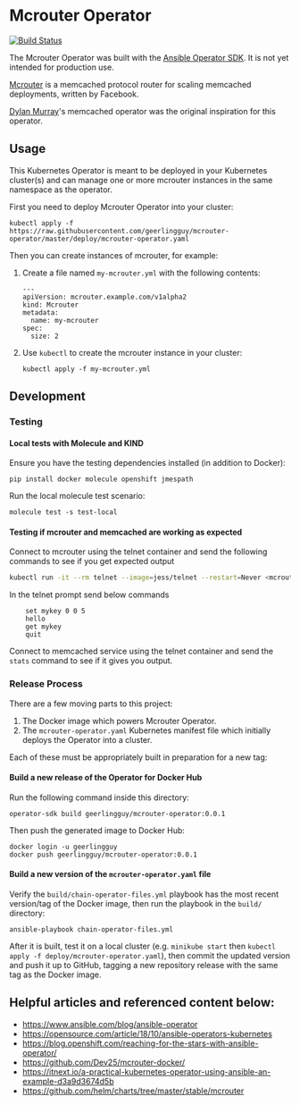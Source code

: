 # Mcrouter Operator

[![Build Status](https://travis-ci.com/geerlingguy/mcrouter-operator.svg?branch=master)](https://travis-ci.com/geerlingguy/mcrouter-operator)

The Mcrouter Operator was built with the [Ansible Operator SDK](https://github.com/operator-framework/operator-sdk/blob/master/doc/ansible/user-guide.md). It is not yet intended for production use.

[Mcrouter](https://github.com/facebook/mcrouter) is a memcached protocol router for scaling memcached deployments, written by Facebook.

[Dylan Murray](https://github.com/dymurray)'s memcached operator was the original inspiration for this operator.

## Usage

This Kubernetes Operator is meant to be deployed in your Kubernetes cluster(s) and can manage one or more mcrouter instances in the same namespace as the operator.

First you need to deploy Mcrouter Operator into your cluster:

    kubectl apply -f https://raw.githubusercontent.com/geerlingguy/mcrouter-operator/master/deploy/mcrouter-operator.yaml

Then you can create instances of mcrouter, for example:

  1. Create a file named `my-mcrouter.yml` with the following contents:

     ```
     ---
     apiVersion: mcrouter.example.com/v1alpha2
     kind: Mcrouter
     metadata:
       name: my-mcrouter
     spec:
       size: 2
     ```

  2. Use `kubectl` to create the mcrouter instance in your cluster:

     ```
     kubectl apply -f my-mcrouter.yml
     ```

## Development

### Testing

#### Local tests with Molecule and KIND

Ensure you have the testing dependencies installed (in addition to Docker):

    pip install docker molecule openshift jmespath

Run the local molecule test scenario:

    molecule test -s test-local

#### Testing if mcrouter and memcached are working as expected

Connect to mcrouter using the telnet container and send the following commands to see if you get expected output

```sh
kubectl run -it --rm telnet --image=jess/telnet --restart=Never <mcrouter_pod_ip> 5000
```

In the telnet prompt send below commands

```
    set mykey 0 0 5
    hello
    get mykey
    quit
```

Connect to memcached service using the telnet container and send the `stats` command to see if it gives you output.

### Release Process

There are a few moving parts to this project:

  1. The Docker image which powers Mcrouter Operator.
  2. The `mcrouter-operator.yaml` Kubernetes manifest file which initially deploys the Operator into a cluster.

Each of these must be appropriately built in preparation for a new tag:

#### Build a new release of the Operator for Docker Hub

Run the following command inside this directory:

    operator-sdk build geerlingguy/mcrouter-operator:0.0.1

Then push the generated image to Docker Hub:

    docker login -u geerlingguy
    docker push geerlingguy/mcrouter-operator:0.0.1

#### Build a new version of the `mcrouter-operator.yaml` file

Verify the `build/chain-operator-files.yml` playbook has the most recent version/tag of the Docker image, then run the playbook in the `build/` directory:

    ansible-playbook chain-operator-files.yml

After it is built, test it on a local cluster (e.g. `minikube start` then `kubectl apply -f deploy/mcrouter-operator.yaml`), then commit the updated version and push it up to GitHub, tagging a new repository release with the same tag as the Docker image.

## Helpful articles and referenced content below:

  - https://www.ansible.com/blog/ansible-operator
  - https://opensource.com/article/18/10/ansible-operators-kubernetes
  - https://blog.openshift.com/reaching-for-the-stars-with-ansible-operator/
  - https://github.com/Dev25/mcrouter-docker/
  - https://itnext.io/a-practical-kubernetes-operator-using-ansible-an-example-d3a9d3674d5b
  - https://github.com/helm/charts/tree/master/stable/mcrouter
